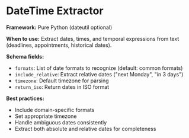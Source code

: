 # DateTime Extractor

**Framework:** Pure Python (dateutil optional)

**When to use:** Extract dates, times, and temporal expressions from text (deadlines, appointments, historical dates).

**Schema fields:**
- `formats`: List of date formats to recognize (default: common formats)
- `include_relative`: Extract relative dates ("next Monday", "in 3 days")
- `timezone`: Default timezone for parsing
- `return_iso`: Return dates in ISO format

**Best practices:**
- Include domain-specific formats
- Set appropriate timezone
- Handle ambiguous dates consistently
- Extract both absolute and relative dates for completeness
